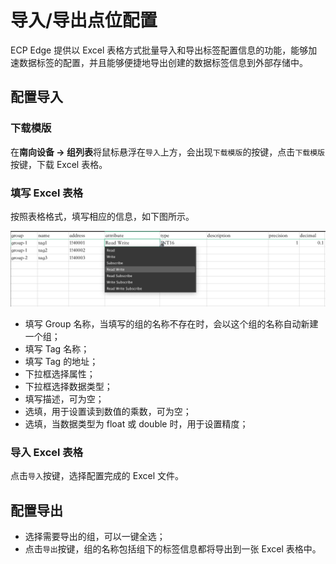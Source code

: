# 导入/导出点位配置

ECP Edge 提供以 Excel 表格方式批量导入和导出标签配置信息的功能，能够加速数据标签的配置，并且能够便捷地导出创建的数据标签信息到外部存储中。

## 配置导入

### 下载模版

在**南向设备 -> 组列表**将鼠标悬浮在`导入`上方，会出现`下载模版`的按键，点击`下载模版`按键，下载 Excel 表格。

### 填写 Excel 表格

按照表格格式，填写相应的信息，如下图所示。

![excel](./_assets/excel.png)

* 填写 Group 名称，当填写的组的名称不存在时，会以这个组的名称自动新建一个组；
* 填写 Tag 名称；
* 填写 Tag 的地址；
* 下拉框选择属性；
* 下拉框选择数据类型；
* 填写描述，可为空；
* 选填，用于设置读到数值的乘数，可为空；
* 选填，当数据类型为 float 或 double 时，用于设置精度；

### 导入 Excel 表格

点击`导入`按键，选择配置完成的 Excel 文件。

## 配置导出

* 选择需要导出的组，可以一键全选；
* 点击`导出`按键，组的名称包括组下的标签信息都将导出到一张 Excel 表格中。
